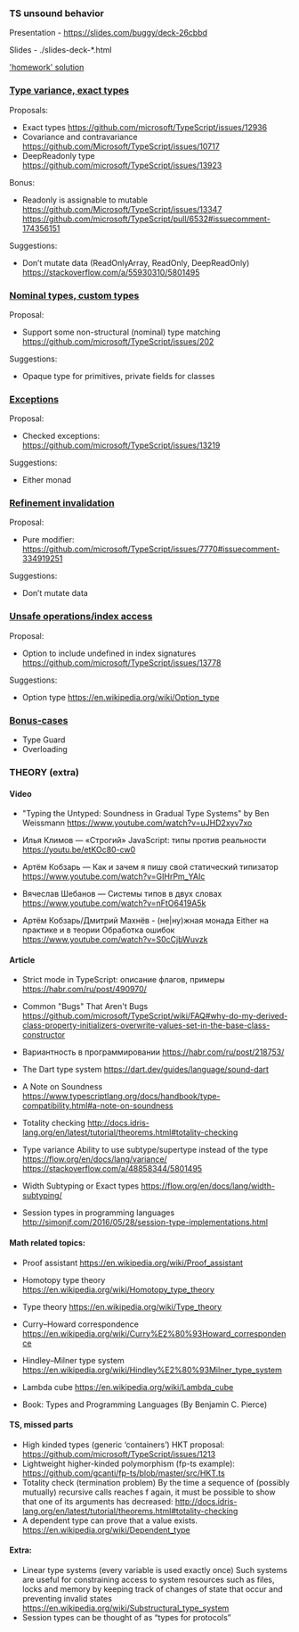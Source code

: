 ### TS unsound behavior

Presentation - https://slides.com/buggy/deck-26cbbd 

Slides - ./slides-deck-*.html

<a href="./homework/homework-solution.js">'homework' solution</a>

### <a href="./type-variance">Type variance, exact types</a>
Proposals:
- Exact types 
https://github.com/microsoft/TypeScript/issues/12936
- Covariance and contravariance 
https://github.com/Microsoft/TypeScript/issues/10717
- DeepReadonly<T> type
https://github.com/microsoft/TypeScript/issues/13923

Bonus: 
- Readonly is assignable to mutable
https://github.com/Microsoft/TypeScript/issues/13347
https://github.com/microsoft/TypeScript/pull/6532#issuecomment-174356151

Suggestions:
- Don’t mutate data (ReadOnlyArray, ReadOnly, DeepReadOnly)
	https://stackoverflow.com/a/55930310/5801495

### <a href="./nominal-types">Nominal types, custom types</a>
Proposal:
- Support some non-structural (nominal) type matching 
https://github.com/microsoft/TypeScript/issues/202

Suggestions:
- Opaque type for primitives, private fields for classes

### <a href="./exceptions">Exceptions</a>
Proposal:
- Checked exceptions:
		https://github.com/microsoft/TypeScript/issues/13219
		
Suggestions:
- Either monad
    
### <a href="./refinement-invalidation">Refinement invalidation</a>
Proposal:
- Pure modifier: 
https://github.com/microsoft/TypeScript/issues/7770#issuecomment-334919251

Suggestions:
- Don’t mutate data

###  <a href="./unsafe-operations">Unsafe operations/index access</a>
Proposal:
- Option to include undefined in index signatures
https://github.com/microsoft/TypeScript/issues/13778

Suggestions:
- Option type https://en.wikipedia.org/wiki/Option_type


### <a href="./bonus-cases">Bonus-cases</a>
- Type Guard
- Overloading


### THEORY (extra)
#### Video
- "Typing the Untyped: Soundness in Gradual Type Systems" by Ben Weissmann
https://www.youtube.com/watch?v=uJHD2xyv7xo

- Илья Климов — «Строгий» JavaScript: типы против реальности
https://youtu.be/etKOc80-cw0

- Артём Кобзарь — Как и зачем я пишу свой статический типизатор
https://www.youtube.com/watch?v=GIHrPm_YAIc

- Вячеслав Шебанов — Системы типов в двух словах
https://www.youtube.com/watch?v=nFtO6419A5k

- Артём Кобзарь/Дмитрий Махнёв - (не|ну)жная монада Either на практике и в теории
Обработка ошибок
https://www.youtube.com/watch?v=S0cCjbWuvzk


#### Article
- Strict mode in TypeScript: описание флагов, примеры 
https://habr.com/ru/post/490970/

- Common "Bugs" That Aren't Bugs
https://github.com/microsoft/TypeScript/wiki/FAQ#why-do-my-derived-class-property-initializers-overwrite-values-set-in-the-base-class-constructor

- Вариантность в программировании
https://habr.com/ru/post/218753/

- The Dart type system
https://dart.dev/guides/language/sound-dart

- A Note on Soundness
https://www.typescriptlang.org/docs/handbook/type-compatibility.html#a-note-on-soundness

- Totality checking
http://docs.idris-lang.org/en/latest/tutorial/theorems.html#totality-checking

- Type variance
Ability to use subtype/supertype instead of the type
https://flow.org/en/docs/lang/variance/
https://stackoverflow.com/a/48858344/5801495

- Width Subtyping or Exact types
https://flow.org/en/docs/lang/width-subtyping/

- Session types in programming languages
http://simonjf.com/2016/05/28/session-type-implementations.html


#### Math related topics:
- Proof assistant
https://en.wikipedia.org/wiki/Proof_assistant

- Homotopy type theory
https://en.wikipedia.org/wiki/Homotopy_type_theory

- Type theory
https://en.wikipedia.org/wiki/Type_theory

- Curry–Howard correspondence
https://en.wikipedia.org/wiki/Curry%E2%80%93Howard_correspondence

- Hindley–Milner type system
https://en.wikipedia.org/wiki/Hindley%E2%80%93Milner_type_system

- Lambda cube
https://en.wikipedia.org/wiki/Lambda_cube

- Book: Types and Programming Languages (By Benjamin C. Pierce)


#### TS, missed parts
- High kinded types (generic ‘containers’)
HKT proposal:
https://github.com/microsoft/TypeScript/issues/1213
- Lightweight higher-kinded polymorphism (fp-ts example):
https://github.com/gcanti/fp-ts/blob/master/src/HKT.ts
- Totality check (termination problem)
	By the time a sequence of (possibly mutually) recursive calls reaches f again, it must be possible to show that one of its arguments has decreased:
	http://docs.idris-lang.org/en/latest/tutorial/theorems.html#totality-checking
- A dependent type can prove that a value exists.
	https://en.wikipedia.org/wiki/Dependent_type

#### Extra:
- Linear type systems (every variable is used exactly once)
	Such systems are useful for constraining access to system resources such as files, locks and memory by keeping track of changes of state that occur and preventing invalid states
https://en.wikipedia.org/wiki/Substructural_type_system
- Session types can be thought of as “types for protocols”
